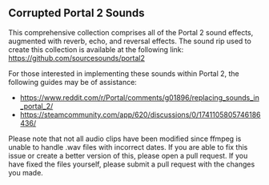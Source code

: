 ## Corrupted Portal 2 Sounds
This comprehensive collection comprises all of the Portal 2 sound effects, augmented with reverb, echo, and reversal effects.
The sound rip used to create this collection is available at the following link: https://github.com/sourcesounds/portal2

For those interested in implementing these sounds within Portal 2, the following guides may be of assistance:
* https://www.reddit.com/r/Portal/comments/g01896/replacing_sounds_in_portal_2/
* https://steamcommunity.com/app/620/discussions/0/1741105805746186436/

Please note that not all audio clips have been modified since ffmpeg is unable to handle .wav files with incorrect dates. If you are able to fix this issue or create a better version of this, please open a pull request. If you have fixed the files yourself, please submit a pull request with the changes you made.
